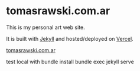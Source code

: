 # tomasrawski.com.ar

This is my personal art web site.

It is built with [Jekyll](https://jekyllrb.com/) and hosted/deployed on [Vercel](https://vercel.com/).

[tomasrawski.com.ar](https://tomasrawski.com.ar)

test local with
bundle install
bundle exec jekyll serve
